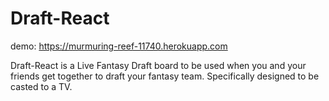 # Draft-React
demo: https://murmuring-reef-11740.herokuapp.com

Draft-React is a Live Fantasy Draft board to be used when you and your friends get together to draft your fantasy team. Specifically designed to be casted to a TV.

